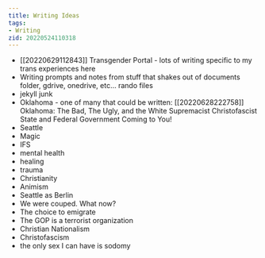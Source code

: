 ```yaml
---
title: Writing Ideas
tags:
- Writing
zid: 20220524110318
---
```


- [[20220629112843]] Transgender Portal - lots of writing specific to my trans experiences here
- Writing prompts and notes from stuff that shakes out of documents folder, gdrive, onedrive, etc… rando files
- jekyll junk
- Oklahoma - one of many that could be written: [[20220628222758]] Oklahoma: The Bad, The Ugly, and the White Supremacist Christofascist State and Federal Government Coming to You!
- Seattle
- Magic
- IFS
- mental health
- healing
- trauma
- Christianity
- Animism
- Seattle as Berlin
- We were couped. What now?
- The choice to emigrate
- The GOP is a terrorist organization
- Christian Nationalism
- Christofascism
- the only sex I can have is sodomy